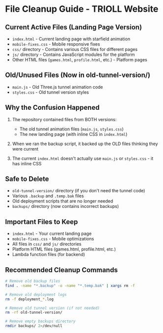 # File Cleanup Guide - TRIOLL Website

## Current Active Files (Landing Page Version)
- `index.html` - Current landing page with starfield animation
- `mobile-fixes.css` - Mobile responsive fixes
- `css/` directory - Contains various CSS files for different pages
- `js/` directory - Contains JavaScript modules for the platform
- Other HTML files (`games.html`, `profile.html`, etc.) - Platform pages

## Old/Unused Files (Now in old-tunnel-version/)
- `main.js` - Old Three.js tunnel animation code
- `styles.css` - Old tunnel version styles

## Why the Confusion Happened
1. The repository contained files from BOTH versions:
   - The old tunnel animation files (`main.js`, `styles.css`)
   - The new landing page (with inline CSS in `index.html`)

2. When we ran the backup script, it backed up the OLD files thinking they were current

3. The current `index.html` doesn't actually use `main.js` or `styles.css` - it has inline CSS

## Safe to Delete
- `old-tunnel-version/` directory (if you don't need the tunnel code)
- Various `.backup` and `.temp.bak` files
- Old deployment scripts that are no longer needed
- `backups/` directory (now contains incorrect backups)

## Important Files to Keep
- `index.html` - Your current landing page
- `mobile-fixes.css` - Mobile optimizations
- All files in `css/` and `js/` directories
- Platform HTML files (games.html, profile.html, etc.)
- Lambda function files (for backend)

## Recommended Cleanup Commands
```bash
# Remove old backup files
find . -name "*.backup" -o -name "*.temp.bak" | xargs rm -f

# Remove old deployment logs
rm -f deployment_*.log

# Remove old tunnel version (if not needed)
rm -rf old-tunnel-version/

# Remove empty backups directory
rmdir backups/ 2>/dev/null
```
